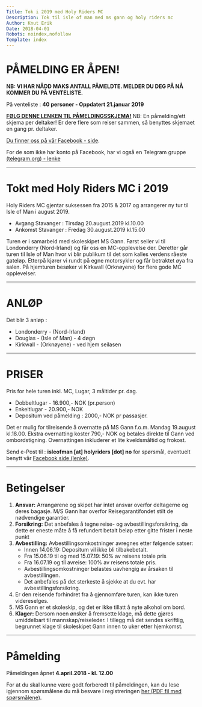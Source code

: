 ```yaml
---
Title: Tok i 2019 med Holy Riders MC
Description: Tok til isle of man med ms gann og holy riders mc
Author: Knut Erik
Date: 2018-04-01
Robots: noindex,nofollow
Template: index
---
```


# PÅMELDING ER ÅPEN!

**NB: VI HAR NÅDD MAKS ANTALL PÅMELDTE. MELDER DU DEG PÅ NÅ KOMMER DU PÅ VENTELISTE.**

På venteliste : **40 personer - Oppdatert 21.januar 2019**

**[FØLG DENNE LENKEN TIL PÅMELDINGSSKJEMA!](https://goo.gl/forms/glA05tHhhWPP6AlU2)**
NB: En påmelding/ett skjema per deltaker! Er dere flere som reiser sammen, så benyttes skjemaet en gang pr. deltaker.

[Du finner oss på vår Facebook - side](https://www.facebook.com/pg/gannhrmc/posts/).

For de som ikke har konto på Facebook, har vi også en Telegram gruppe [(telegram.org) - lenke](https://www.google.com/url?q=https%3A%2F%2Ft.me%2Fjoinchat%2FCakf4wycRf5xS2iKU3gLYw&sa=D&sntz=1&usg=AFQjCNGi112kTjWRxa30b6e3bzMabQyV0Q)

------

# Tokt med Holy Riders MC i 2019

Holy Riders MC gjentar suksessen fra 2015 & 2017 og arrangerer ny tur til Isle of Man i august 2019.

- Avgang Stavanger : Tirsdag 20.august.2019 kl.10.00
- Ankomst Stavanger : Fredag 30.august.2019 kl.15.00

Turen er i samarbeid med skoleskipet MS Gann. Først seiler vi til Londonderry (Nord-Irland) og får oss en MC-opplevelse der. Deretter går turen til Isle of Man hvor vi blir publikum til det som kalles verdens råeste gateløp. Etterpå kjører vi rundt på egne motorsykler og får betraktet øya fra salen. På hjemturen besøker vi Kirkwall (Orknøyene) for flere gode MC opplevelser.

------

# ANLØP

Det blir 3 anløp :

- Londonderry - (Nord-Irland)
- Douglas - (Isle of Man) - 4 døgn
- Kirkwall - (Orknøyene) - ved hjem seilasen

------

# PRISER

Pris for hele turen inkl. MC, Lugar, 3 måltider pr. dag.

- Dobbeltlugar - 16.900,- NOK (pr.person)
- Enkeltlugar - 20.900,- NOK
- Depositum ved påmelding : 2000,- NOK pr passasjer.

Det er mulig for tilreisende å overnatte på MS Gann f.o.m. Mandag 19.august kl.18.00. Ekstra overnatting koster 790,- NOK og betales direkte til Gann ved ombordstigning. Overnattingen inkluderer et lite kveldsmåltid og frokost.
 
Send e-Post til : **isleofman [at] holyriders [dot] no** for spørsmål, eventuelt benytt vår [Facebook side (lenke)](https://www.facebook.com/pg/gannhrmc/posts/).

------

# Betingelser

1. **Ansvar:** Arrangørene og skipet har intet ansvar overfor deltagerne og deres bagasje. M/S Gann har overfor Reisegarantifondet stilt de nødvendige garantier.
2. **Forsikring:** Det anbefales å tegne reise- og avbestillingsforsikring, da dette er eneste måte å få refundert betalt beløp etter gitte frister i neste punkt
3. **Avbestilling:** Avbestillingsomkostninger avregnes etter følgende satser:
	- Innen 14.06.19: Depositum vil ikke bli tilbakebetalt.
	- Fra 15.06.19 til og med 15.07.19: 50% av reisens totale pris
	- Fra 16.07.19 og til avreise: 100% av reisens totale pris.
	- Avbestillingsomkostninger belastes uavhengig av årsaken til avbestillingen.
	- Det anbefales på det sterkeste å sjekke at du evt. har avbestillingsforsikring.
4. Er den reisende forhindret fra å gjennomføre turen, kan ikke turen videreselges.
5. MS Gann er et skoleskip, og det er ikke tillatt å nyte alkohol om bord.
6. **Klager:** Dersom noen ønsker å fremsette klage, må dette gjøres umiddelbart til mannskap/reiseleder. I tillegg må det sendes skriftlig, begrunnet klage til skoleskipet Gann innen to uker etter hjemkomst.

------

# Påmelding

Påmeldingen åpnet **4.april.2018 - kl. 12.00**

For at du skal kunne være godt forberedt til påmeldingen, kan du lese igjennom spørsmålene du må besvare i registreringen [her (PDF fil med spørsmålene)](https://drive.google.com/file/d/1OFhvyW5bAlsmxDPQebaYJdeiLF_en0Q9/view?usp=sharing).
